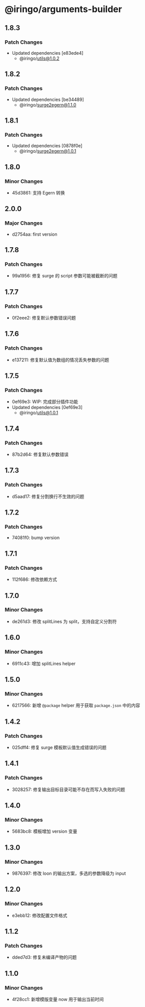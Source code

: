 # @iringo/arguments-builder

## 1.8.3

### Patch Changes

- Updated dependencies [e83ede4]
  - @iringo/utils@1.0.2

## 1.8.2

### Patch Changes

- Updated dependencies [be34489]
  - @iringo/surge2egern@1.1.0

## 1.8.1

### Patch Changes

- Updated dependencies [0878f0e]
  - @iringo/surge2egern@1.0.1

## 1.8.0

### Minor Changes

- 45d3861: 支持 Egern 转换

## 2.0.0

### Major Changes

- d2754aa: first version

## 1.7.8

### Patch Changes

- 99a1956: 修复 surge 的 script 参数可能被截断的问题

## 1.7.7

### Patch Changes

- 0f2eee2: 修复默认参数错误问题

## 1.7.6

### Patch Changes

- e137211: 修复默认值为数组的情况丢失参数的问题

## 1.7.5

### Patch Changes

- 0ef69e3: WIP: 完成部分插件功能
- Updated dependencies [0ef69e3]
  - @iringo/utils@1.0.1

## 1.7.4

### Patch Changes

- 87b2d64: 修复默认参数错误

## 1.7.3

### Patch Changes

- d5aad17: 修复分割换行不生效的问题

## 1.7.2

### Patch Changes

- 74081f0: bump version

## 1.7.1

### Patch Changes

- 112f686: 修改依赖方式

## 1.7.0

### Minor Changes

- de261d3: 修改 splitLines 为 split，支持自定义分割符

## 1.6.0

### Minor Changes

- 6911c43: 增加 splitLines helper

## 1.5.0

### Minor Changes

- 6217566: 新增 `@package` helper 用于获取 `package.json` 中的内容

## 1.4.2

### Patch Changes

- 025dff4: 修复 surge 模板默认值生成错误的问题

## 1.4.1

### Patch Changes

- 3028257: 修复输出目标目录可能不存在而写入失败的问题

## 1.4.0

### Minor Changes

- 5683bc8: 模板增加 version 变量

## 1.3.0

### Minor Changes

- 9876397: 修改 loon 的输出方案，多选的参数降级为 input

## 1.2.0

### Minor Changes

- e3ebb12: 修改配置文件格式

## 1.1.2

### Patch Changes

- dded7d3: 修复未编译产物的问题

## 1.1.0

### Minor Changes

- 4f28cc1: 新增模版变量 now 用于输出当前时间
